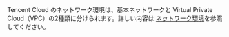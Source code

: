 ﻿Tencent Cloud のネットワーク環境は、基本ネットワークと Virtual Private Cloud（VPC）の2種類に分けられます。詳しい内容は [ネットワーク環境](https://cloud.tencent.com/document/product/213/5227)を参照してください。
